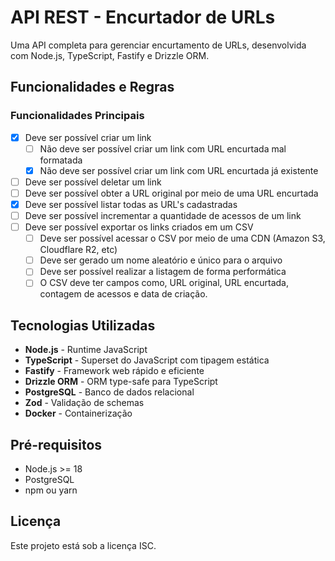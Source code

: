 # API REST - Encurtador de URLs

Uma API completa para gerenciar encurtamento de URLs, desenvolvida com Node.js, TypeScript, Fastify e Drizzle ORM.

## Funcionalidades e Regras

### Funcionalidades Principais

- [x] Deve ser possível criar um link
  - [ ] Não deve ser possível criar um link com URL encurtada mal formatada
  - [x] Não deve ser possível criar um link com URL encurtada já existente
- [ ] Deve ser possível deletar um link
- [ ] Deve ser possível obter a URL original por meio de uma URL encurtada
- [x] Deve ser possível listar todas as URL's cadastradas
- [ ] Deve ser possível incrementar a quantidade de acessos de um link
- [ ] Deve ser possível exportar os links criados em um CSV
  - [ ] Deve ser possível acessar o CSV por meio de uma CDN (Amazon S3, Cloudflare R2, etc)
  - [ ] Deve ser gerado um nome aleatório e único para o arquivo
  - [ ] Deve ser possível realizar a listagem de forma performática
  - [ ] O CSV deve ter campos como, URL original, URL encurtada, contagem de acessos e data de criação.

## Tecnologias Utilizadas

- **Node.js** - Runtime JavaScript
- **TypeScript** - Superset do JavaScript com tipagem estática
- **Fastify** - Framework web rápido e eficiente
- **Drizzle ORM** - ORM type-safe para TypeScript
- **PostgreSQL** - Banco de dados relacional
- **Zod** - Validação de schemas
- **Docker** - Containerização

## Pré-requisitos

- Node.js >= 18
- PostgreSQL
- npm ou yarn

## Licença

Este projeto está sob a licença ISC.
